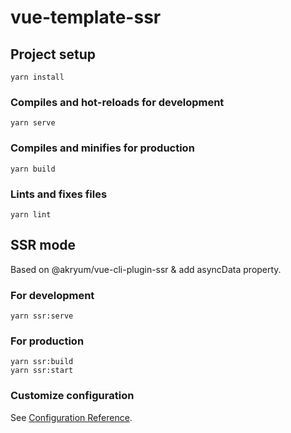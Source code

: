 # vue-template-ssr

## Project setup
```
yarn install
```

### Compiles and hot-reloads for development
```
yarn serve
```

### Compiles and minifies for production
```
yarn build
```

### Lints and fixes files
```
yarn lint
```

## SSR mode

Based on @akryum/vue-cli-plugin-ssr & add asyncData property.

### For development
```
yarn ssr:serve
```

### For production
```
yarn ssr:build
yarn ssr:start
```

### Customize configuration
See [Configuration Reference](https://cli.vuejs.org/config/).
